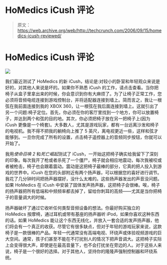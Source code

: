 # HoMedics iCush 评论

> 原文：<https://web.archive.org/web/http://techcrunch.com/2006/09/15/homedics-icush-reviewed/>

# HoMedics iCush 评论

![](img/e96f604edf49b3eb10c0351dc75ec828.png)

我们最近测试了 HoMedics 的新 iCush，结论是:对较小的卧室和年轻观众来说是好的，对其他人来说是坏的。如果你不熟悉 iCush 的工作，请点击查看。当你把椅子从盒子里拿出来的时候，你会意识到你有大麻烦了。为了让椅子正常工作，您必须将音频电缆连接到游戏控制台，并将适配器连接到墙上。简而言之，我让一根弦在我前面连接到我的 XBOX 360，让一根弦在我后面连接到墙上。这就引出了另一个问题:椅子定位。首先，你必须在你的客厅里找到一个地方，你可以放置椅子，并达到两个和弦的目的地。其次，你必须把椅子放在另一把椅子上(因为 iCush 更像是一个椅套)。大多数人，尤其是游戏玩家，都有一台远离沙发和椅子的电视机。我不得不把我的躺椅向上推了 5 英尺，离电视更近一些，这样和弦才能够到。一旦你完成了所有的设置，点击椅子遥控器上的音频同步按钮，你就可以开始了。

我用*使命召唤 2* 和*死亡崛起*测试了 iCush，一开始这把椅子确实给我留下了深刻的印象。每次我开了枪或者杀死了一个僵尸，椅子就会相应地震动，每次我被咬或者被枪击，椅子也会跟着震动。震动是这把椅子最棒的部分，它真的把人投入到游戏的世界中。iCush 在您的头部附近有两个扬声器，可以根据您的喜好进行调节。我花了几分钟时间把扬声器摆好，没什么太难的。这些扬声器发出的声音没问题。如果 HoMedics 在 iCush 中安装了固体发声扬声器，这把椅子会很棒。唉，椅子的扬声器把所有低端和中频频率都去掉了，留给你刺耳的高频——尤其是当你把椅子的音量调大的时候。

扬声器破坏了通过它收听任何类型音频设备的想法。你最好购买独立的 HoMedics 按摩椅，通过耳机或带有基座的扬声器听 iPod，如果你喜欢这种东西的话。如果 HoMedics 能让这个东西无线化，并放入一套合适的发声扬声器，他们将会有一个真正的收获。尽管它有很多缺点，但对于年轻的游戏玩家来说，这款椅子是一款很棒的产品。年轻一代通常没有高端电视、环绕声或体验视频游戏的巨大空间。通常，孩子们甚至不能在不打扰别人的情况下把声音调大。这把椅子实际上会变得很大声，即使是在最高音量下，也不会打扰坐在旁边的人。对于这些人来说，椅子是一个很好的选择。对于其他人，坚持你的隆隆声强制控制器和环绕系统。